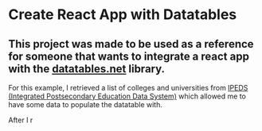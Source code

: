 <h1>Create React App with Datatables</h1>

<h2>This project was made to be used as a reference for someone that wants to integrate
a react app with the <a href="https://datatables.net/">datatables.net</a> library.</h2>

<p>For this example, I retrieved a list of colleges and universities from
<a href="https://nces.ed.gov/ipeds/use-the-data">IPEDS (Integrated Postsecondary Education Data System)</a>
which allowed me to have some data to populate the datatable with.
</p>

<p>
  After I r
</p>
